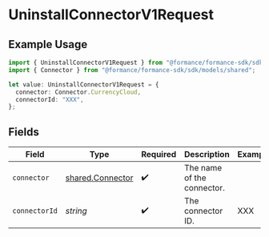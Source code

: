 # UninstallConnectorV1Request

## Example Usage

```typescript
import { UninstallConnectorV1Request } from "@formance/formance-sdk/sdk/models/operations";
import { Connector } from "@formance/formance-sdk/sdk/models/shared";

let value: UninstallConnectorV1Request = {
  connector: Connector.CurrencyCloud,
  connectorId: "XXX",
};
```

## Fields

| Field                                                       | Type                                                        | Required                                                    | Description                                                 | Example                                                     |
| ----------------------------------------------------------- | ----------------------------------------------------------- | ----------------------------------------------------------- | ----------------------------------------------------------- | ----------------------------------------------------------- |
| `connector`                                                 | [shared.Connector](../../../sdk/models/shared/connector.md) | :heavy_check_mark:                                          | The name of the connector.                                  |                                                             |
| `connectorId`                                               | *string*                                                    | :heavy_check_mark:                                          | The connector ID.                                           | XXX                                                         |